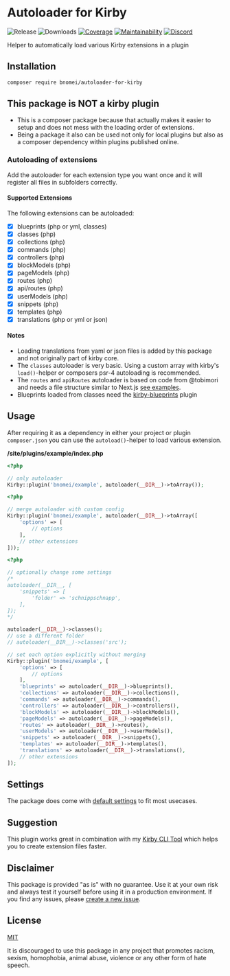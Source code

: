 # Autoloader for Kirby

![Release](https://flat.badgen.net/packagist/v/bnomei/autoloader-for-kirby?color=ae81ff)
![Downloads](https://flat.badgen.net/packagist/dt/bnomei/autoloader-for-kirby?color=272822)
[![Coverage](https://flat.badgen.net/codeclimate/coverage/bnomei/autoloader-for-kirby)](https://codeclimate.com/github/bnomei/autoloader-for-kirby)
[![Maintainability](https://flat.badgen.net/codeclimate/maintainability/bnomei/autoloader-for-kirby)](https://codeclimate.com/github/bnomei/autoloader-for-kirby)
[![Discord](https://flat.badgen.net/badge/discord/bnomei?color=7289da)](https://discordapp.com/users/bnomei)

Helper to automatically load various Kirby extensions in a plugin

## Installation

```bash
composer require bnomei/autoloader-for-kirby
```

## This package is NOT a kirby plugin

- This is a composer package because that actually makes it easier to setup and does not mess with the loading order of extensions.
- Being a package it also can be used not only for local plugins but also as a composer dependency within plugins published online.

### Autoloading of extensions

Add the autoloader for each extension type you want once and it will register all files in subfolders correctly.

#### Supported Extensions

The following extensions can be autoloaded:

- [x] blueprints (php or yml, classes)
- [x] classes (php)
- [x] collections (php)
- [x] commands (php)
- [x] controllers (php)
- [x] blockModels (php)
- [x] pageModels (php)
- [x] routes (php)
- [x] api/routes (php)
- [x] userModels (php)
- [x] snippets (php)
- [x] templates (php)
- [X] translations (php or yml or json)

#### Notes

- Loading translations from yaml or json files is added by this package and not originally part of kirby core.
- The `classes` autoloader is very basic. Using a custom array with kirby's `load()`-helper or composers psr-4 autoloading is recommended.
- The `routes` and `apiRoutes` autoloader is based on code from @tobimori and needs a file structure similar to Next.js [see examples](https://github.com/bnomei/autoloader-for-kirby/blob/main/tests/site/plugins/routastic).
- Blueprints loaded from classes need the [kirby-blueprints](https://github.com/bnomei/kirby-blueprints) plugin

## Usage

After requiring it as a dependency in either your project or plugin `composer.json` you can use the `autoload()`-helper to load various extension.

**/site/plugins/example/index.php**
```php
<?php

// only autoloader
Kirby::plugin('bnomei/example', autoloader(__DIR__)->toArray());
```

```php
<?php

// merge autoloader with custom config
Kirby::plugin('bnomei/example', autoloader(__DIR__)->toArray([
    'options' => [
        // options
    ],
    // other extensions
]));
```

```php
<?php

// optionally change some settings
/*
autoloader(__DIR__, [
    'snippets' => [
        'folder' => 'schnippschnapp',
    ],
]);
*/

autoloader(__DIR__)->classes();
// use a different folder
// autoloader(__DIR__)->classes('src');

// set each option explicitly without merging
Kirby::plugin('bnomei/example', [
    'options' => [
        // options
    ],
    'blueprints' => autoloader(__DIR__)->blueprints(),
    'collections' => autoloader(__DIR__)->collections(),
    'commands' => autoloader(__DIR__)->commands(),
    'controllers' => autoloader(__DIR__)->controllers(),
    'blockModels' => autoloader(__DIR__)->blockModels(),
    'pageModels' => autoloader(__DIR__)->pageModels(),
    'routes' => autoloader(__DIR__)->routes(),
    'userModels' => autoloader(__DIR__)->userModels(),
    'snippets' => autoloader(__DIR__)->snippets(),
    'templates' => autoloader(__DIR__)->templates(),
    'translations' => autoloader(__DIR__)->translations(),
    // other extensions
]);
```

## Settings

The package does come with [default settings](https://github.com/bnomei/autoloader-for-kirby/blob/main/classes/Autoloader.php#L27) to fit most usecases.

## Suggestion

This plugin works great in combination with my [Kirby CLI Tool](https://github.com/bnomei/kirby3-plopfile) which helps you to create extension files faster.

## Disclaimer

This package is provided "as is" with no guarantee. Use it at your own risk and always test it yourself before using it in a production environment. If you find any issues, please [create a new issue](https://github.com/bnomei/autoloader-for-kirby/issues/new).

## License

[MIT](https://opensource.org/licenses/MIT)

It is discouraged to use this package in any project that promotes racism, sexism, homophobia, animal abuse, violence or any other form of hate speech.
